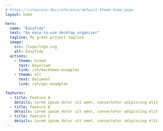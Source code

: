 ```yaml
---
# https://vitepress.dev/reference/default-theme-home-page
layout: home

hero:
  name: "EasyTidy"
  text: "An easy-to-use desktop organizer"
  tagline: My great project tagline
  image:
    src: /logo/logo.svg
    alt: EasyTidy
  actions:
    - theme: brand
      text: Download
      link: /zh/markdown-examples
    - theme: alt
      text: Document
      link: /zh/api-examples

features:
  - title: Feature A
    details: Lorem ipsum dolor sit amet, consectetur adipiscing elit
  - title: Feature B
    details: Lorem ipsum dolor sit amet, consectetur adipiscing elit
  - title: Feature C
    details: Lorem ipsum dolor sit amet, consectetur adipiscing elit
---
```


